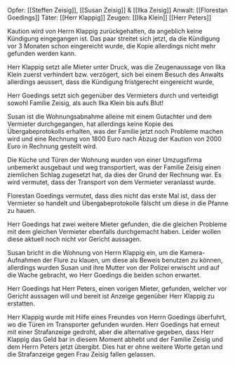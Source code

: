 Opfer: [[Steffen Zeisig]], [[Susan Zeisig]] & [[Ilka Zeisig]] 
Anwalt: [[Florestan Goedings]] 
Täter: [[Herr Klappig]] 
Zeugen: [[Ilka Klein]] [[Herr Peters]] 

Kaution wird von Herrn Klappig zurückgehalten, da angeblich keine Kündigung eingegangen ist. Das paar streitet sich jetzt, da die Kündigung vor 3 Monaten schon eingereicht wurde, die Kopie allerdings nicht mehr gefunden werden kann. 

Herr Klappig setzt alle Mieter unter Druck, was die Zeugenaussage von Ilka Klein zuerst verhindert bzw. verzögert, sich bei einem Besuch des Anwalts allerdings aeussert, dass die Kündigung fristgerecht eingereicht wurde,

Herr Goedings setzt sich gegenüber des Vermieters durch und verteidigt sowohl Familie Zeisig, als auch Ilka Klein bis aufs Blut!

Susan ist die Wohnungsabnahme alleine mit einem Gutachter und dem Vermieter durchgegangen, hat allerdings keine Kopie des Übergabeprotokolls erhalten, was der Familie jetzt noch Probleme machen wird und eine Rechnung von 1800 Euro nach Abzug der Kaution von 2000 Euro in Rechnung gestellt wird.

Die Küche und Türen der Wohnung wurden von einer Umzugsfirma unbemerkt ausgebaut und weg transportiert, was der Familie Zeisig einen ziemlichen Schlag zugesetzt hat, da dies der Grund der Rechnung war. Es wird vermutet, dass der Transport von dem Vermieter veranlasst wurde.

Florestan Goedings vermutet, dass dies nicht das erste Mal ist, dass der Vermieter so handelt und Übergabeprotokolle fälscht um diese in die Pfanne zu hauen.

Herr Goedings hat zwei weitere Mieter gefunden, die die gleichen Probleme mit dem gleichen Vermieter ebenfalls durchgemacht haben. Leider wollen diese aktuell noch nicht vor Gericht aussagen.

Susan bricht in die Wohnung von Herrn Klappig ein, um die Kamera-Aufnahmen der Flure zu klauen, um diese als Beweis benutzen zu können, allerdings wurden Susan und ihre Mutter von der Polizei erwischt und auf die Wache gebracht, wo Herr Goedings die beiden schon erwartet.

Herr Goedings hat Herr Peters, einen vorigen Mieter, gefunden, welcher vor Gericht aussagen will und bereit ist Anzeige gegenüber Herr Klappig zu erstatten.

Herr Klappig wurde mit Hilfe eines Freundes von Herrn Goedings überfuhrt, wo die Türen im Transporter gefunden wurden. Herr Goedings hat erneut mit einer Strafanzeige gedroht, aber die alternative gegeben, dass Herr Klappig das Geld bar in diesem Moment abhebt und der Familie Zeisig und dem Herrn Peters jetzt übergibt. Dies hat er ohne weitere Worte getan und die Strafanzeige gegen Frau Zeisig fallen gelassen.